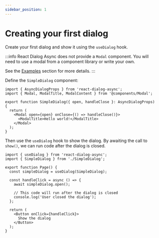 ```yaml
---
sidebar_position: 1
---
```


# Creating your first dialog
Create your first dialog and show it using the `useDialog` hook.

:::info
React Dialog Async does not provide a `Modal` component.
You will need to use a modal from a component library or write your own.

See the [Examples](/category/examples) section for more details.
:::


Define the `SimpleDialog` component:
```tsx title="components/AlertDialog.tsx"
import { AsyncDialogProps } from 'react-dialog-async';
import { Modal, ModalTitle, ModalContent } from '@components/Modal';

export function SimpleDialog({ open, handleClose }: AsyncDialogProps) {
  return (
    <Modal open={open} onClose={() => handleClose()}>
      <ModalTitle>Hello world!</ModalTitle>
    </Modal>
  );
}
```

Then use the `useDialog` hook to show the dialog. By awaiting the call to `show()`,
we can run code after the dialog is closed.
```tsx title="components/Page.tsx"
import { useDialog } from 'react-dialog-async';
import { SimpleDialog } from './SimpleDialog';

export function Page() {
  const simpleDialog = useDialog(SimpleDialog);
  
  const handleClick = async () => {
    await simpleDialog.open();
    
    // This code will run after the dialog is closed
    console.log('User closed the dialog');
  };
  
  return (
    <Button onClick={handleClick}>
      Show the dialog
    </Button>
  );
}
```

